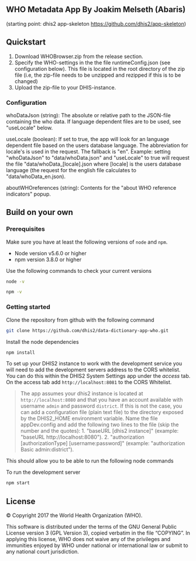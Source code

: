 ## WHO Metadata App By Joakim Melseth (Abaris) ##
(starting point: dhis2 app-skeleton https://github.com/dhis2/app-skeleton)

## Quickstart ##

1. Download WHOBrowser.zip from the release section.
2. Specify the WHO-settings in the the file runtimeConfig.json (see configuration below). This file is located in the root directory of the zip file (i.e, the zip-file needs to be unzipped and rezipped if this is to be changed)
3. Upload the zip-file to your DHIS-instance. 

### Configuration ###

whoDataJson (string): The absolute or relative path to the JSON-file containing the who data. If language dependent files are to be used, see "useLocale" below.

useLocale (boolean): If set to true, the app will look for an language dependent file based on the users database language. The abbreviation for locale's is used in the request. The fallback is "en".
Example: setting "whoDataJson" to "data/whoData.json" and "useLocale" to true will request the file "data/whoData_[locale].json where [locale] is the users database language (the request for the english file calculates to "data/whoData_en.json).

aboutWHOreferences (string): Contents for the "about WHO reference indicators" popup.

## Build on your own ##

### Prerequisites
Make sure you have at least the following versions of `node` and `npm`.

+ Node version v5.6.0 or higher
+ npm version 3.8.0 or higher

Use the following commands to check your current versions
```sh
node -v

npm -v
```

### Getting started

Clone the repository from github with the following command
```sh
git clone https://github.com/dhis2/data-dictionary-app-who.git
```

Install the node dependencies
```sh
npm install
```

To set up your DHIS2 instance to work with the development service you will need to add the development servers address to the CORS whitelist. You can do this within the DHIS2 System Settings app under the _access_ tab. On the access tab add `http://localhost:8081` to the CORS Whitelist.
> The app assumes your dhis2 instance is located at `http://localhost:8080` and that you have an account available with username `admin` and password `district`. If this is not the case, you can add a configuration file (plain text file) to the directory exposed by the DHIS2_HOME environment variable. Name the file appDev.config and add the following two lines to the file (skip the number and the quotes): 1. "baseURL [dhis2 instance]" (example: "baseURL http://localhost:8080"). 2. "authorization [authorizationType] [username:password]" (example: "authorization Basic admin:district").

This should allow you to be able to run the following node commands

To run the development server
```sh
npm start
```

## License
© Copyright 2017 the World Health Organization (WHO).

This software is distributed under the terms of the GNU General Public License version 3 (GPL Version 3), copied verbatim in the file “COPYING”.  In applying this license, WHO does not waive any of the privileges and immunities enjoyed by WHO under national or international law or submit to any national court jurisdiction.